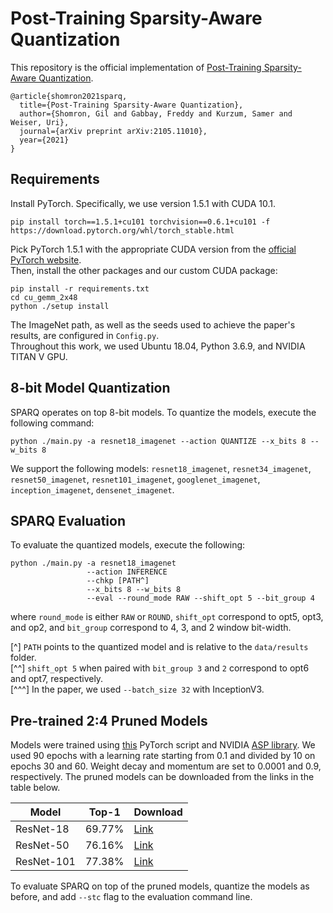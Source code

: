 
# Post-Training Sparsity-Aware Quantization

This repository is the official implementation of [Post-Training Sparsity-Aware Quantization](https://arxiv.org/abs/2105.11010). 
```cite
@article{shomron2021sparq,
  title={Post-Training Sparsity-Aware Quantization},
  author={Shomron, Gil and Gabbay, Freddy and Kurzum, Samer and Weiser, Uri},
  journal={arXiv preprint arXiv:2105.11010},
  year={2021}
}
```

## Requirements

Install PyTorch. Specifically, we use version 1.5.1 with CUDA 10.1.
```pytorch
pip install torch==1.5.1+cu101 torchvision==0.6.1+cu101 -f https://download.pytorch.org/whl/torch_stable.html
```
Pick PyTorch 1.5.1 with the appropriate CUDA version from the [official PyTorch website](https://pytorch.org/).  
Then, install the other packages and our custom CUDA package:
```setup
pip install -r requirements.txt
cd cu_gemm_2x48
python ./setup install
```
The ImageNet path, as well as the seeds used to achieve the paper's results, are configured in `Config.py`.  
Throughout this work, we used Ubuntu 18.04, Python 3.6.9, and NVIDIA TITAN V GPU.  

## 8-bit Model Quantization

SPARQ operates on top 8-bit models.
To quantize the models, execute the following command:

```quantize
python ./main.py -a resnet18_imagenet --action QUANTIZE --x_bits 8 --w_bits 8
```
We support the following models: `resnet18_imagenet`, `resnet34_imagenet`, `resnet50_imagenet`, `resnet101_imagenet`, `googlenet_imagenet`, `inception_imagenet`, `densenet_imagenet`.

## SPARQ Evaluation

To evaluate the quantized models,  execute the following:

```eval
python ./main.py -a resnet18_imagenet
                 --action INFERENCE
                 --chkp [PATH^]
                 --x_bits 8 --w_bits 8
                 --eval --round_mode RAW --shift_opt 5 --bit_group 4
```
where `round_mode` is either `RAW` or `ROUND`, `shift_opt` correspond to opt5, opt3, and op2, and `bit_group` correspond to 4, 3, and 2 window bit-width.

[^] `PATH` points to the quantized model and is relative to the `data/results` folder.  
[^^] `shift_opt 5` when paired with `bit_group 3` and `2` correspond to opt6 and opt7, respectively.  
[^^^] In the paper, we used `--batch_size 32` with InceptionV3.

## Pre-trained 2:4 Pruned Models

Models were trained using [this](https://github.com/pytorch/vision/blob/master/references/classification/train.py) PyTorch script and NVIDIA [ASP library](https://github.com/NVIDIA/apex/tree/master/apex/contrib/sparsity).
We used 90 epochs with a learning rate starting from 0.1 and divided by 10 on epochs 30 and 60. Weight decay and momentum are set to 0.0001 and 0.9, respectively.
The pruned models can be downloaded from the links in the table below.

| Model     | Top-1  | Download | 
|-----------|--------|----------|
| ResNet-18 | 69.77% | [Link](https://technionmail-my.sharepoint.com/:u:/g/personal/gilsho_campus_technion_ac_il/EXxRixkzwvtDpQX8MLZw9EcBhjEUgqZUfpv0PJz6pa3ZZg?e=afdmjg) |
| ResNet-50 | 76.16% | [Link](https://technionmail-my.sharepoint.com/:u:/g/personal/gilsho_campus_technion_ac_il/ER1cPJvnxrdJps-PSqJWdx4BjpiSX1_ecMPMmIXl2OBfbA?e=bxddnR) |
| ResNet-101| 77.38% | [Link](https://technionmail-my.sharepoint.com/:u:/g/personal/gilsho_campus_technion_ac_il/EYYvGG7trE1HsD1AzwZFa94BGxqlwBsy0-8V7W5TDICx_A?e=WgGuja) |

To evaluate SPARQ on top of the pruned models, quantize the models as before, and add `--stc` flag to the evaluation command line.
